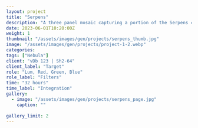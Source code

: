 ```yaml
---
layout: project
title: "Serpens"
description: "A three panel mosaic capturing a portion of the Serpens constellation"
date: 2023-06-01T10:20:00Z
weight: 1
thumbnail: "/assets/images/gen/projects/serpens_thumb.jpg"
image: "/assets/images/gen/projects/project-1-2.webp"
categories: 
tags: ["Nebula"]
client: "vDb 123 | Sh2-64"
client_label: "Target"
role: "Lum, Red, Green, Blue"
role_label: "Filters"
time: "32 hours"
time_label: "Integration"
gallery:
  - image: "/assets/images/gen/projects/serpens_page.jpg"
    caption: ""
  
gallery_limit: 2
---
```


